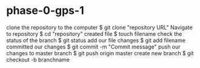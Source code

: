 # phase-0-gps-1

clone the repository to the computer
	$ git clone "repository URL"
Navigate to repository
	$ cd "repository"
created file
	$ touch filename
check the status of the branch
	$ git status 
add our file changes
	$ git add filename
committed our changes
	$ git commit -m "Commit message"
push our changes to master branch
	$ git push origin master
create new branch 
	$ git checkout -b branchname
